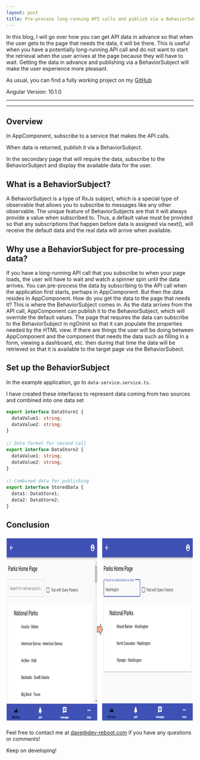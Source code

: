 ```yaml
---
layout: post
title: Pre-process long-running API calls and publish via a BehaviorSubject in Angular
---
```


In this blog, I will go over how you can get API data in advance so that when the user gets to the page that needs the data, it will be there.
This is useful when you have a potentially long-running API call and do not want to start the retrieval when the user arrives at the page
because they will have to wait.  Getting the data in advance and publishing via a BehaviorSubject will make the user experience more pleasant.

As usual, you can find a fully working project on my [GitHub](https://github.com/DaveStaudenmaier/preprocess-API-calls)

Angular Version: 10.1.0

----
****
## Overview

In AppComponent, subscribe to a service that makes the API calls. 

When data is returned, publish it via a BehaviorSubject.

In the secondary page that will require the data, subscribe to the BehaviorSubject and display the available data for the user.

## What is a BehaviorSubject?

A BehaviorSubject is a type of RxJs subject, which is a special type of observable that allows you to subscribe to messages like any other observable.  The unique feature of BehaviorSubjects are that it will always provide a value when subscribed to.  Thus, a default value must be provided so that any subscriptions that happen before data is assigned via next(), will receive the default data and the real data will arrive when available. 

## Why use a BehaviorSubject for pre-processing data?

If you have a long-running API call that you subscribe to when your page loads, the user will have to wait and watch a spinner spin until the data arrives.  You can pre-process the data by subscribing to the API call when the application first starts, perhaps in AppComponent.  But then the data resides in AppComponent.  How do you get the data to the page that needs it?  This is where the BehaviorSubject comes in.   As the data arrives from the API call, AppComponent can publish it to the BehaviorSubject, which will override the default values.   The page that requires the data can subscribe to the BehaviorSubject in ngOnInit so that it can populate the properties needed by the HTML view.  If there are things the user will be doing between AppComponent and the component that needs the data such as filling in a form, viewing a dashboard, etc. then during that time the data will be retrieved so that it is available to the target page via the BehaviorSubect.

## Set up the BehaviorSubject

In the example application, go to `data-service.service.ts`. 

I have created these interfaces to represent data coming from two sources and combined into one data set
``` typescript
export interface DataStore1 {
  dataValue1: string;
  dataValue2: string;
}

// Data format for second call
export interface DataStore2 {
  dataValue1: string;
  dataValue2: string;
}

// Combined data for publishing
export interface StoredData {
  data1: DataStore1;
  data2: DataStore2;
}
```

## Conclusion
<img src="/images/blog/share-data/search.png" height="500px">


Feel free to contact me at [dave@dev-reboot.com](mailto:dave@dev-reboot.com) if you have any questions or comments!

Keep on developing!
